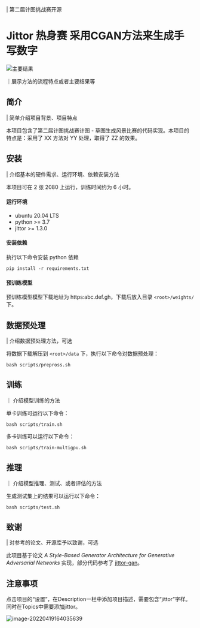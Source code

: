 | 第二届计图挑战赛开源

# Jittor 热身赛 采用CGAN方法来生成手写数字

![主要结果](https://s3.bmp.ovh/imgs/2022/04/19/440f015864695c92.png)

｜展示方法的流程特点或者主要结果等

## 简介
| 简单介绍项目背景、项目特点

本项目包含了第二届计图挑战赛计图 - 草图生成风景比赛的代码实现。本项目的特点是：采用了 XX 方法对 YY 处理，取得了 ZZ 的效果。

## 安装 
| 介绍基本的硬件需求、运行环境、依赖安装方法

本项目可在 2 张 2080 上运行，训练时间约为 6 小时。

#### 运行环境
- ubuntu 20.04 LTS
- python >= 3.7
- jittor >= 1.3.0

#### 安装依赖
执行以下命令安装 python 依赖
```
pip install -r requirements.txt
```

#### 预训练模型
预训练模型模型下载地址为 https:abc.def.gh，下载后放入目录 `<root>/weights/` 下。

## 数据预处理
| 介绍数据预处理方法，可选

将数据下载解压到 `<root>/data` 下，执行以下命令对数据预处理：
```
bash scripts/prepross.sh
```

## 训练
｜ 介绍模型训练的方法

单卡训练可运行以下命令：
```
bash scripts/train.sh
```

多卡训练可以运行以下命令：
```
bash scripts/train-multigpu.sh
```

## 推理
｜ 介绍模型推理、测试、或者评估的方法

生成测试集上的结果可以运行以下命令：

```
bash scripts/test.sh
```

## 致谢
| 对参考的论文、开源库予以致谢，可选

此项目基于论文 *A Style-Based Generator Architecture for Generative Adversarial Networks* 实现，部分代码参考了 [jittor-gan](https://github.com/Jittor/gan-jittor)。

## 注意事项

点击项目的“设置”，在Description一栏中添加项目描述，需要包含“jittor”字样。同时在Topics中需要添加jittor。

![image-20220419164035639](https://s3.bmp.ovh/imgs/2022/04/19/6a3aa627eab5f159.png)

